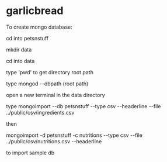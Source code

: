 garlicbread
===========

To create mongo database:

cd into petsnstuff

mkdir data

cd into data

type 'pwd' to get directory root path

type mongod --dbpath (root path)

open a new terminal in the data directory

type
mongoimport --db petsnstuff --type csv --headerline --file ../public/csv/ingredients.csv

then

mongoimport -d petsnstuff -c nutritions  --type csv --file  ../public/csv/nutritions.csv --headerline

to import sample db

